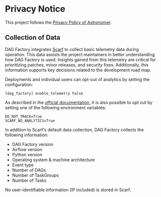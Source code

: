 # Privacy Notice

This project follows the [Privacy Policy of Astronomer](https://www.astronomer.io/privacy/).

## Collection of Data

DAG Factory integrates [Scarf](https://about.scarf.sh/) to collect basic telemetry data during operation.
This data assists the project maintainers in better understanding how DAG Factory is used.
Insights gained from this telemetry are critical for prioritizing patches, minor releases, and
security fixes. Additionally, this information supports key decisions related to the development road map.

Deployments and individual users can opt-out of analytics by setting the configuration:

```
[dag_factory] enable_telemetry False
```

As described in the [official documentation](https://docs.scarf.sh/gateway/#do-not-track), it is also possible to opt out by setting one of the following environment variables:

```commandline
DO_NOT_TRACK=True
SCARF_NO_ANALYTICS=True
```

In addition to Scarf's default data collection, DAG Factory collects the following information:

- DAG Factory version
- Airflow version
- Python version
- Operating system & machine architecture
- Event type
- Number of DAGs
- Number of TaskGroups
- Number of Tasks

No user-identifiable information (IP included) is stored in Scarf.
